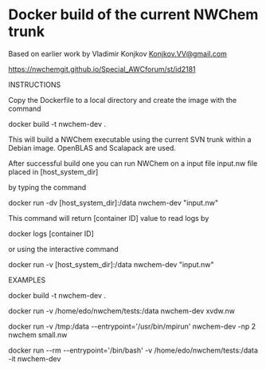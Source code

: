 Docker build of the current NWChem trunk
========================================


Based on earlier work by Vladimir Konjkov Konjkov.VV@gmail.com

 https://nwchemgit.github.io/Special_AWCforum/st/id2181

INSTRUCTIONS

Copy the Dockerfile to a local directory and create the image with the command

 docker build -t nwchem-dev .

This will build a NWChem executable using the current SVN trunk within a Debian image. OpenBLAS and Scalapack are used.


After successful build one you can run NWChem on a input file input.nw file placed in [host_system_dir]

by typing the command

 docker run -dv [host_system_dir]:/data nwchem-dev "input.nw"

This command will return [container ID] value to read logs by

 docker logs [container ID]
 
 or using the interactive command
 
 docker run -v [host_system_dir]:/data nwchem-dev "input.nw"
 
 
 
EXAMPLES
 
 docker build -t nwchem-dev .

 docker run -v /home/edo/nwchem/tests:/data nwchem-dev xvdw.nw
 
 docker run  -v /tmp:/data  --entrypoint='/usr/bin/mpirun'  nwchem-dev -np 2 nwchem small.nw
 
 docker run  --rm  --entrypoint='/bin/bash' -v /home/edo/nwchem/tests:/data -it nwchem-dev

